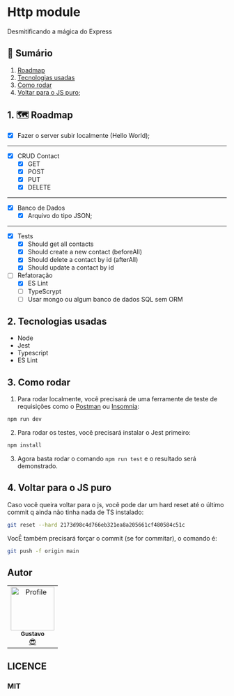 # Http module
Desmitificando a mágica do Express

## 📕 Sumário
1. [Roadmap](https://github.com/GustavoGomesDias/http-module#1--roadmap)
2. [Tecnologias usadas](https://github.com/GustavoGomesDias/http-module#2-tecnologias-usadas)
3. [Como rodar](https://github.com/GustavoGomesDias/http-module#3-como-rodar)
4. [Voltar para o JS puro](#);


## 1. 🗺 Roadmap
- [x] Fazer o server subir localmente (Hello World);

---

- [x] CRUD Contact
  - [x] GET
  - [x] POST
  - [x] PUT
  - [x] DELETE

---

- [x] Banco de Dados
  - [x] Arquivo do tipo JSON;

---

- [x] Tests
  - [x] Should get all contacts
  - [x] Should create a new contact (beforeAll)
  - [x] Should delete a contact by id (afterAll)
  - [x] Should update a contact by id

- [ ] Refatoração
  - [x] ES Lint
  - [ ] TypeScrypt
  - [ ] Usar mongo ou algum banco de dados SQL sem ORM

## 2. Tecnologias usadas
- Node
- Jest
- Typescript
- ES Lint

## 3. Como rodar
1. Para rodar localmente, você precisará de uma ferramente de teste de requisições como o [Postman](https://www.postman.com/) ou [Insomnia](https://insomnia.rest/):
```bash
npm run dev
```
2. Para rodar os testes, você precisará instalar o Jest primeiro:
```bash
npm install
```
3. Agora basta rodar o comando `npm run test` e o resultado será demonstrado.

## 4. Voltar para o JS puro
Caso você queira voltar para o js, você pode dar um hard reset até o último commit q ainda não tinha nada de TS instalado:
```bash
git reset --hard 2173d98c4d766eb321ea8a205661cf480584c51c
```
VocÊ também precisará forçar o commit (se for commitar), o comando é:
```bash
git push -f origin main
```

## Autor
<table>
  <tr>
    <td align="center"><a href="https://github.com/GustavoGomesDias"><img src="https://github.com/GustavoGomesDias.png" width="100px;" alt="Profile"/><br /><sub><b>Gustavo</b></sub></a><br /><a href="https://github.com/GustavoGomesDias" title="Code">😎</a></td>
  <tr>
</table>


## LICENCE
### MIT
